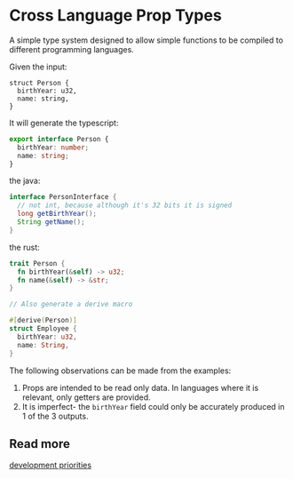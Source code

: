# Cross Language Prop Types

A simple type system designed to allow simple functions to be compiled to
different programming languages.

Given the input:

```
struct Person {
  birthYear: u32,
  name: string,
}
```

It will generate the typescript:

```typescript
export interface Person {
  birthYear: number;
  name: string;
}
```

the java:

```java
interface PersonInterface {
  // not int, because although it's 32 bits it is signed
  long getBirthYear();
  String getName();
}
```

the rust:

```rust
trait Person {
  fn birthYear(&self) -> u32;
  fn name(&self) -> &str;
}

// Also generate a derive macro

#[derive(Person)]
struct Employee {
  birthYear: u32,
  name: String,
}
```

The following observations can be made from the examples:

1. Props are intended to be read only data. In languages where it is relevant,
   only getters are provided.
2. It is imperfect- the `birthYear` field could only be accurately produced in 1
   of the 3 outputs.

## Read more

[development priorities](docs/development_priorities.md)
